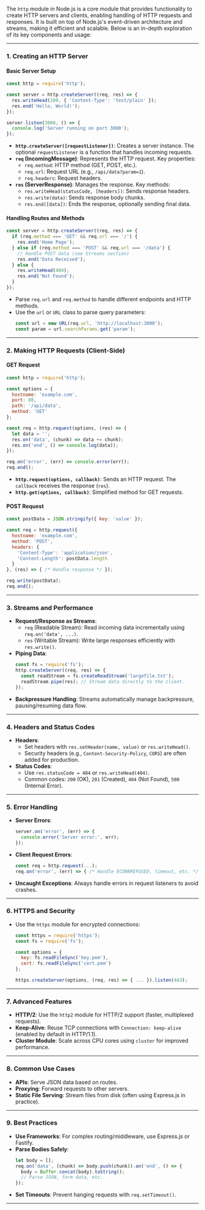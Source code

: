 The `http` module in Node.js is a core module that provides functionality to create HTTP servers and clients, enabling handling of HTTP requests and responses. It is built on top of Node.js's event-driven architecture and streams, making it efficient and scalable. Below is an in-depth exploration of its key components and usage:

---

### **1. Creating an HTTP Server**
#### **Basic Server Setup**
```javascript
const http = require('http');

const server = http.createServer((req, res) => {
  res.writeHead(200, { 'Content-Type': 'text/plain' });
  res.end('Hello, World!');
});

server.listen(3000, () => {
  console.log('Server running on port 3000');
});
```
- **`http.createServer([requestListener])`**: Creates a server instance. The optional `requestListener` is a function that handles incoming requests.
- **`req` (IncomingMessage)**: Represents the HTTP request. Key properties:
  - `req.method`: HTTP method (GET, POST, etc.).
  - `req.url`: Request URL (e.g., `/api/data?param=1`).
  - `req.headers`: Request headers.
- **`res` (ServerResponse)**: Manages the response. Key methods:
  - `res.writeHead(statusCode, [headers])`: Sends response headers.
  - `res.write(data)`: Sends response body chunks.
  - `res.end([data])`: Ends the response, optionally sending final data.

#### **Handling Routes and Methods**
```javascript
const server = http.createServer((req, res) => {
  if (req.method === 'GET' && req.url === '/') {
    res.end('Home Page');
  } else if (req.method === 'POST' && req.url === '/data') {
    // Handle POST data (see Streams section)
    res.end('Data Received');
  } else {
    res.writeHead(404);
    res.end('Not Found');
  }
});
```
- Parse `req.url` and `req.method` to handle different endpoints and HTTP methods.
- Use the `url` or `URL` class to parse query parameters:
  ```javascript
  const url = new URL(req.url, 'http://localhost:3000');
  const param = url.searchParams.get('param');
  ```

---

### **2. Making HTTP Requests (Client-Side)**
#### **GET Request**
```javascript
const http = require('http');

const options = {
  hostname: 'example.com',
  port: 80,
  path: '/api/data',
  method: 'GET'
};

const req = http.request(options, (res) => {
  let data = '';
  res.on('data', (chunk) => data += chunk);
  res.on('end', () => console.log(data));
});

req.on('error', (err) => console.error(err));
req.end();
```
- **`http.request(options, callback)`**: Sends an HTTP request. The `callback` receives the response (`res`).
- **`http.get(options, callback)`**: Simplified method for GET requests.

#### **POST Request**
```javascript
const postData = JSON.stringify({ key: 'value' });

const req = http.request({
  hostname: 'example.com',
  method: 'POST',
  headers: {
    'Content-Type': 'application/json',
    'Content-Length': postData.length
  }
}, (res) => { /* Handle response */ });

req.write(postData);
req.end();
```

---

### **3. Streams and Performance**
- **Request/Response as Streams**:
  - `req` (Readable Stream): Read incoming data incrementally using `req.on('data', ...)`.
  - `res` (Writable Stream): Write large responses efficiently with `res.write()`.
- **Piping Data**:
  ```javascript
  const fs = require('fs');
  http.createServer((req, res) => {
    const readStream = fs.createReadStream('largefile.txt');
    readStream.pipe(res); // Stream data directly to the client.
  });
  ```
- **Backpressure Handling**: Streams automatically manage backpressure, pausing/resuming data flow.

---

### **4. Headers and Status Codes**
- **Headers**:
  - Set headers with `res.setHeader(name, value)` or `res.writeHead()`.
  - Security headers (e.g., `Content-Security-Policy`, `CORS`) are often added for production.
- **Status Codes**:
  - Use `res.statusCode = 404` or `res.writeHead(404)`.
  - Common codes: `200` (OK), `201` (Created), `404` (Not Found), `500` (Internal Error).

---

### **5. Error Handling**
- **Server Errors**:
  ```javascript
  server.on('error', (err) => {
    console.error('Server error:', err);
  });
  ```
- **Client Request Errors**:
  ```javascript
  const req = http.request(...);
  req.on('error', (err) => { /* Handle ECONNREFUSED, timeout, etc. */ });
  ```
- **Uncaught Exceptions**: Always handle errors in request listeners to avoid crashes.

---

### **6. HTTPS and Security**
- Use the `https` module for encrypted connections:
  ```javascript
  const https = require('https');
  const fs = require('fs');

  const options = {
    key: fs.readFileSync('key.pem'),
    cert: fs.readFileSync('cert.pem')
  };

  https.createServer(options, (req, res) => { ... }).listen(443);
  ```

---

### **7. Advanced Features**
- **HTTP/2**: Use the `http2` module for HTTP/2 support (faster, multiplexed requests).
- **Keep-Alive**: Reuse TCP connections with `Connection: keep-alive` (enabled by default in HTTP/1.1).
- **Cluster Module**: Scale across CPU cores using `cluster` for improved performance.

---

### **8. Common Use Cases**
- **APIs**: Serve JSON data based on routes.
- **Proxying**: Forward requests to other servers.
- **Static File Serving**: Stream files from disk (often using Express.js in practice).

---

### **9. Best Practices**
- **Use Frameworks**: For complex routing/middleware, use Express.js or Fastify.
- **Parse Bodies Safely**:
  ```javascript
  let body = [];
  req.on('data', (chunk) => body.push(chunk)).on('end', () => {
    body = Buffer.concat(body).toString();
    // Parse JSON, form data, etc.
  });
  ```
- **Set Timeouts**: Prevent hanging requests with `req.setTimeout()`.

---
